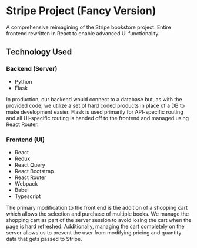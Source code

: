 # Stripe Project (Fancy Version)

A comprehensive reimagining of the Stripe bookstore project. Entire frontend rewritten in React to enable advanced UI functionality.

## Technology Used

### Backend (Server)

- Python
- Flask

In production, our backend would connect to a database but, as with the provided code, we utilize a set of hard coded products in place of a DB to make development easier. Flask is used primarily for API-specific routing and all UI-specific routing is handed off to the frontend and managed using React Router.

### Frontend (UI)

- React
- Redux
- React Query
- React Bootstrap
- React Router
- Webpack
- Babel
- Typescript

The primary modification to the front end is the addition of a shopping cart which allows the selection and purchase of multiple books. We manage the shopping cart as part of the server session to avoid losing the cart when the page is hard refreshed. Additionally, managing the cart completely on the server allows us to prevent the user from modifying pricing and quantity data that gets passed to Stripe.

